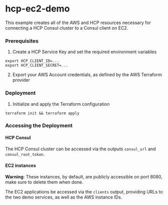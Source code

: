 # hcp-ec2-demo

This example creates all of the AWS and HCP resources necessary for connecting a
HCP Consul cluster to a Consul client on EC2.

### Prerequisites

1. Create a HCP Service Key and set the required environment variables

```
export HCP_CLIENT_ID=...
export HCP_CLIENT_SECRET=...
```

2. Export your AWS Account credentials, as defined by the AWS Terraform provider

### Deployment

1. Initialize and apply the Terraform configuration

```
terraform init && terraform apply
```

### Accessing the Deployment

#### HCP Consul

The HCP Consul cluster can be accessed via the outputs `consul_url` and
`consul_root_token`.

#### EC2 instances

**Warning**: These instances, by default, are publicly accessible on port 8080,
make sure to delete them when done.

The EC2 applications be accessed via the `clients` output, providing URLs to the
two demo services, as well as the AWS instance IDs.
